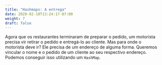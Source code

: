 ```yaml
---
title: "Hashmaps: A entrega"
date: 2020-02-10T13:24:17-07:00
weight: 7
draft: false
---
```


Agora que os restaurantes terminaram de preparar o pedido, um motorista precisa vir retirar o pedido e entregá-lo ao cliente. Mas para onde o motorista deve ir? Ele precisa de um endereço de alguma forma. Queremos vincular o nome e o pedido de um cliente ao seu respectivo endereço. Podemos conseguir isso utilizando um `HashMap`.
